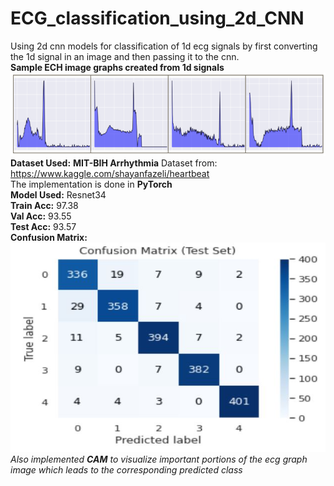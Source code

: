 # ECG_classification_using_2d_CNN
Using 2d cnn models for classification of 1d ecg signals by first converting the 1d signal in an image and then passing it to the cnn.
<br>
<b>Sample ECH image graphs created from 1d signals</b><br>
![Alt text](/Images/ecg_graphs.png?raw=true "Sample Ecg Graphs")
<b>Dataset Used:</b>  <b>MIT-BIH Arrhythmia</b> Dataset from: https://www.kaggle.com/shayanfazeli/heartbeat
<br>
The implementation is done in <b>PyTorch</b><br>
<b>Model Used:</b> Resnet34<br>
<b>Train Acc:</b> 97.38<br>
<b>Val Acc:</b> 93.55<br>
<b>Test Acc:</b> 93.57<br>
<b>Confusion Matrix:</b><br>
![Alt text](/Images/Confusion_Matrix.JPG?raw=true "Confusion Matrix")
<br>
*Also implemented <b>CAM</b> to visualize important portions of the ecg graph image which leads to the corresponding predicted class*
<br>

